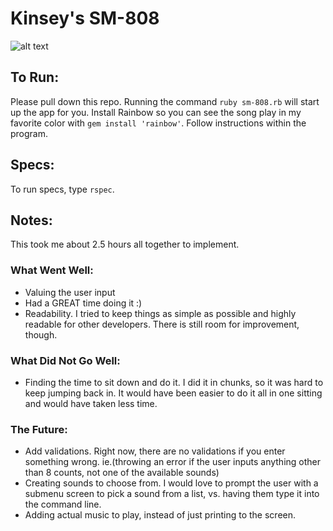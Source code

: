 # Kinsey's SM-808
![alt text](https://i.pinimg.com/736x/94/8e/f9/948ef9b734ccb0a43252406f5b6ea2db--bono-quotes-music-quotes.jpg)

## To Run:
Please pull down this repo. Running the command `ruby sm-808.rb` will start up the app for you.
Install Rainbow so you can see the song play in my favorite color with `gem install 'rainbow'`.
Follow instructions within the program.

## Specs:
To run specs, type `rspec`. 

## Notes:
This took me about 2.5 hours all together to implement. 

### What Went Well:
- Valuing the user input
- Had a GREAT time doing it :)
- Readability. I tried to keep things as simple as possible and highly readable for other developers. There is still room for improvement, though.

### What Did Not Go Well:
- Finding the time to sit down and do it. I did it in chunks, so it was hard to keep jumping back in. It would have been easier to do it all in one sitting and would have taken less time. 

### The Future:
- Add validations. Right now, there are no validations if you enter something wrong. ie.(throwing an error if the user inputs anything other than 8 counts, not one of the available sounds)
- Creating sounds to choose from. I would love to prompt the user with a submenu screen to pick a sound from a list, vs. having them type it into the command line.
- Adding actual music to play, instead of just printing to the screen.

